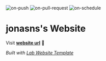 
  ![on-push](../../actions/workflows/on-push.yaml/badge.svg)
  ![on-pull-request](../../actions/workflows/on-pull-request.yaml/badge.svg)
  ![on-schedule](../../actions/workflows/on-schedule.yaml/badge.svg)

  # jonasns's Website

  Visit **[website url](#)** 🚀

  _Built with [Lab Website Template](https://greene-lab.gitbook.io/lab-website-template-docs)_
